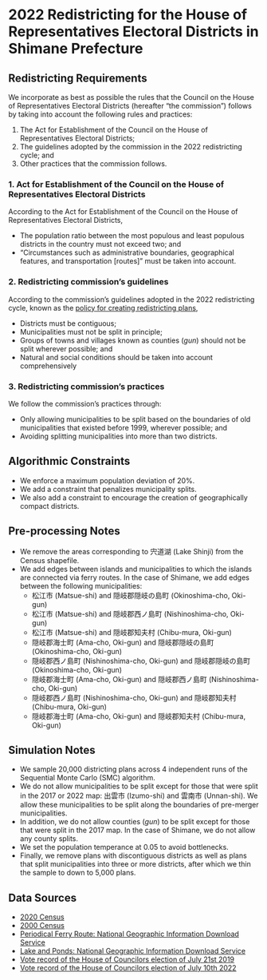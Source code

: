 # 2022 Redistricting for the House of Representatives Electoral Districts in Shimane Prefecture

## Redistricting Requirements

We incorporate as best as possible the rules that the Council on the House of Representatives Electoral Districts (hereafter “the commission”) follows by taking into account the following rules and practices:

1. The Act for Establishment of the Council on the House of Representatives Electoral Districts;
2. The guidelines adopted by the commission in the 2022 redistricting cycle; and
3. Other practices that the commission follows.

### 1. Act for Establishment of the Council on the House of Representatives Electoral Districts
According to the Act for Establishment of the Council on the House of Representatives Electoral Districts,

* The population ratio between the most populous and least populous districts in the country must not exceed two; and 
* “Circumstances such as administrative boundaries, geographical features, and transportation [routes]” must be taken into account.

### 2. Redistricting commission’s guidelines
According to the commission’s guidelines adopted in the 2022 redistricting cycle, known as the [policy for creating redistricting plans](https://www.soumu.go.jp/main_content/000794997.pdf),

* Districts must be contiguous;
* Municipalities must not be split in principle;
* Groups of towns and villages known as counties (*gun*) should not be split wherever possible; and 
* Natural and social conditions should be taken into account comprehensively

### 3. Redistricting commission’s practices
We follow the commission’s practices through:

* Only allowing municipalities to be split based on the boundaries of old municipalities that existed before 1999, wherever possible; and 
* Avoiding splitting municipalities into more than two districts. 

## Algorithmic Constraints

* We enforce a maximum population deviation of 20%.
* We add a constraint that penalizes municipality splits.
* We also add a constraint to encourage the creation of geographically compact districts.

## Pre-processing Notes
* We remove the areas corresponding to 宍道湖 (Lake Shinji) from the Census shapefile.
* We add edges between islands and municipalities to which the islands are connected via ferry routes. In the case of Shimane, we add edges between the following municipalities:
  + 松江市 (Matsue-shi) and 隠岐郡隠岐の島町 (Okinoshima-cho, Oki-gun)
  + 松江市 (Matsue-shi) and 隠岐郡西ノ島町 (Nishinoshima-cho, Oki-gun)
  + 松江市 (Matsue-shi) and 隠岐郡知夫村 (Chibu-mura, Oki-gun)
  + 隠岐郡海士町 (Ama-cho, Oki-gun) and 隠岐郡隠岐の島町 (Okinoshima-cho, Oki-gun)
  + 隠岐郡西ノ島町 (Nishinoshima-cho, Oki-gun) and 隠岐郡隠岐の島町 (Okinoshima-cho, Oki-gun)
  + 隠岐郡海士町 (Ama-cho, Oki-gun) and 隠岐郡西ノ島町 (Nishinoshima-cho, Oki-gun)
  + 隠岐郡西ノ島町 (Nishinoshima-cho, Oki-gun) and 隠岐郡知夫村 (Chibu-mura, Oki-gun)
  + 隠岐郡海士町 (Ama-cho, Oki-gun) and 隠岐郡知夫村 (Chibu-mura, Oki-gun)

## Simulation Notes

* We sample 20,000 districting plans across 4 independent runs of the Sequential Monte Carlo (SMC) algorithm.
* We do not allow municipalities to be split except for those that were split in the 2017 or 2022 map: 出雲市 (Izumo-shi) and 雲南市 (Unnan-shi). We allow these municipalities to be split along the boundaries of pre-merger municipalities.
* In addition, we do not allow counties (*gun*) to be split except for those that were split in the 2017 map. In the case of Shimane, we do not allow any county splits.
* We set the population temperance at 0.05 to avoid bottlenecks.
* Finally, we remove plans with discontiguous districts as well as plans that split municipalities into three or more districts, after which we thin the sample to down to 5,000 plans.

## Data Sources

- [2020 Census](https://www.e-stat.go.jp/stat-search/files?page=1&toukei=00200521&tstat=000001136464&cycle=0&tclass1=000001136472)
- [2000 Census](https://www.e-stat.go.jp/gis/statmap-search?page=1&type=2&aggregateUnitForBoundary=A&toukeiCode=00200521&toukeiYear=2000&serveyId=A002005212000&coordsys=1&format=shape&datum=2000)
- [Periodical Ferry Route: National Geographic Information Download Service](https://nlftp.mlit.go.jp/ksj/gml/datalist/KsjTmplt-N09.html)
- [Lake and Ponds: National Geographic Information Download Service](https://nlftp.mlit.go.jp/ksj/gml/datalist/KsjTmplt-W09-v2_2.html)
- [Vote record of the House of Councilors election of July 21st 2019](https://www.soumu.go.jp/senkyo/senkyo_s/data/sangiin25/index.html)
- [Vote record of the House of Councilors election of July 10th 2022](https://www.soumu.go.jp/senkyo/senkyo_s/data/sangiin26/index.html)

